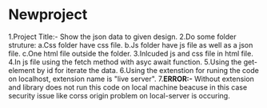 # Newproject
1.Project Title:- Show the json data to given design.
2.Do some folder struture:
 a.Css folder have css file.
 b.Js folder have js file as well as a json file.
 c.One html file outside the folder.
3.Inlcuded js and css file in html file.
4.In js file using the fetch method with asyc await function.
5.Using the get-element by id for iterate the data.
6.Using the extenstion for runing the code on localhost, extension name is "live server".
7.**ERROR:-** Without extension and library does not run this code on local machine beacuse in this case  security issue like corss origin problem on local-server is 
occuring.






 
 


